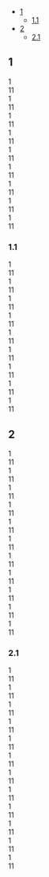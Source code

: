 - [1](#1)
  * [1.1](##1.1)
- [2](#2)
  * [2.1](##2.1)
## 1
1  
11  
1  
11  
1  
11  
1  
11  
1  
11  
1  
11  
1  
11  
1  
11  
1  
11  
### 1.1
1  
11  
1  
11  
1  
11  
1  
11  
1  
11  
1  
11  
1  
11  
1  
11  
1  
11  
## 2
1  
11  
1  
11  
1  
11  
1  
11  
1  
11  
1  
11  
1  
11  
1  
11  
1  
11  
1  
11  
1  
11  
### 2.1
1  
11  
1  
11  
1  
11  
1  
11  
1  
11  
1  
11  
1  
11  
1  
11  
1  
11  
1  
11  
1  
11  
1  
11  
